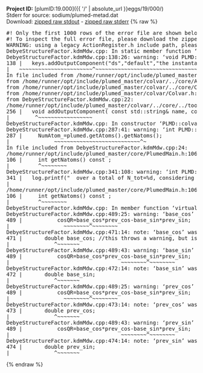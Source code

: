 **Project ID:** [plumID:19.000]({{ '/' | absolute_url }}eggs/19/000/)  
Stderr for source:  sodium/plumed-metad.dat   
Download: [zipped raw stdout](plumed-metad.dat.plumed_master.stdout.txt.zip) - [zipped raw stderr](plumed-metad.dat.plumed_master.stderr.txt.zip) 
{% raw %}
<pre>
#! Only the first 1000 rows of the error file are shown below
#! To inspect the full error file, please download the zipped raw stderr file above
WARNING: using a legacy ActionRegister.h include path, please use <<#include "core/ActionRegister.h">>
DebyeStructureFactor.kdmMdw.cpp: In static member function ‘static void PLMD::colvar::DebyeStructureFactor::registerKeywords(PLMD::Keywords&)’:
DebyeStructureFactor.kdmMdw.cpp:138:26: warning: ‘void PLMD::Keywords::addOutputComponent(const std::string&, const std::string&, const std::string&)’ is deprecated: Use addOutputComponent with four argument and specify valid types for value from scalar/vector/matrix/grid [-Wdeprecated-declarations]
138 |   keys.addOutputComponent("ds","default","the instantaneous Debye Structure Factor at a given frequency q (or angle 2theta)");
|   ~~~~~~~~~~~~~~~~~~~~~~~^~~~~~~~~~~~~~~~~~~~~~~~~~~~~~~~~~~~~~~~~~~~~~~~~~~~~~~~~~~~~~~~~~~~~~~~~~~~~~~~~~~~~~~~~~~~~~~~~~~~
In file included from /home/runner/opt/include/plumed_master/colvar/../core/Action.h:27,
from /home/runner/opt/include/plumed_master/colvar/../core/ActionAtomistic.h:25,
from /home/runner/opt/include/plumed_master/colvar/../core/Colvar.h:25,
from /home/runner/opt/include/plumed_master/colvar/Colvar.h:24,
from DebyeStructureFactor.kdmMdw.cpp:22:
/home/runner/opt/include/plumed_master/colvar/../core/../tools/Keywords.h:256:8: note: declared here
256 |   void addOutputComponent( const std::string& name, const std::string& key, const std::string& descr );
|        ^~~~~~~~~~~~~~~~~~
DebyeStructureFactor.kdmMdw.cpp: In constructor ‘PLMD::colvar::DebyeStructureFactor::DebyeStructureFactor(const PLMD::ActionOptions&)’:
DebyeStructureFactor.kdmMdw.cpp:287:41: warning: ‘int PLMD::PlumedMain::DeprecatedAtoms::getNatoms() const’ is deprecated [-Wdeprecated-declarations]
287 |     NumAtom_=plumed.getAtoms().getNatoms();
|              ~~~~~~~~~~~~~~~~~~~~~~~~~~~^~
In file included from DebyeStructureFactor.kdmMdw.cpp:24:
/home/runner/opt/include/plumed_master/core/PlumedMain.h:106:9: note: declared here
106 |     int getNatoms() const ;
|         ^~~~~~~~~
DebyeStructureFactor.kdmMdw.cpp:341:108: warning: ‘int PLMD::PlumedMain::DeprecatedAtoms::getNatoms() const’ is deprecated [-Wdeprecated-declarations]
341 |   log.printf("  over a total of N_tot=%d, considering a number of atoms N=%d\n",plumed.getAtoms().getNatoms(),NumAtom_);
|                                                                                 ~~~~~~~~~~~~~~~~~~~~~~~~~~~^~
/home/runner/opt/include/plumed_master/core/PlumedMain.h:106:9: note: declared here
106 |     int getNatoms() const ;
|         ^~~~~~~~~
DebyeStructureFactor.kdmMdw.cpp: In member function ‘virtual void PLMD::colvar::DebyeStructureFactor::calculate()’:
DebyeStructureFactor.kdmMdw.cpp:489:25: warning: ‘base_cos’ may be used uninitialized [-Wmaybe-uninitialized]
489 |           cosQR=base_cos*prev_cos-base_sin*prev_sin;
|                 ~~~~~~~~^~~~~~~~~
DebyeStructureFactor.kdmMdw.cpp:471:14: note: ‘base_cos’ was declared here
471 |       double base_cos; //this throws a warning, but is correct (and faster)
|              ^~~~~~~~
DebyeStructureFactor.kdmMdw.cpp:489:43: warning: ‘base_sin’ may be used uninitialized [-Wmaybe-uninitialized]
489 |           cosQR=base_cos*prev_cos-base_sin*prev_sin;
|                                   ~~~~~~~~^~~~~~~~~
DebyeStructureFactor.kdmMdw.cpp:472:14: note: ‘base_sin’ was declared here
472 |       double base_sin;
|              ^~~~~~~~
DebyeStructureFactor.kdmMdw.cpp:489:25: warning: ‘prev_cos’ may be used uninitialized [-Wmaybe-uninitialized]
489 |           cosQR=base_cos*prev_cos-base_sin*prev_sin;
|                 ~~~~~~~~^~~~~~~~~
DebyeStructureFactor.kdmMdw.cpp:473:14: note: ‘prev_cos’ was declared here
473 |       double prev_cos;
|              ^~~~~~~~
DebyeStructureFactor.kdmMdw.cpp:489:43: warning: ‘prev_sin’ may be used uninitialized [-Wmaybe-uninitialized]
489 |           cosQR=base_cos*prev_cos-base_sin*prev_sin;
|                                   ~~~~~~~~^~~~~~~~~
DebyeStructureFactor.kdmMdw.cpp:474:14: note: ‘prev_sin’ was declared here
474 |       double prev_sin;
|              ^~~~~~~~
</pre>
{% endraw %}

